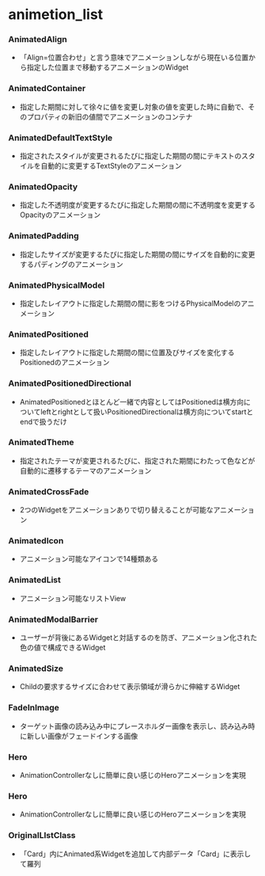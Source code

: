 # animetion_list

### AnimatedAlign
* 「Align=位置合わせ」と言う意味でアニメーションしながら現在いる位置から指定した位置まで移動するアニメーションのWidget

### AnimatedContainer
* 指定した期間に対して徐々に値を変更し対象の値を変更した時に自動で、そのプロパティの新旧の値間でアニメーションのコンテナ


### AnimatedDefaultTextStyle
* 指定されたスタイルが変更されるたびに指定した期間の間にテキストのスタイルを自動的に変更するTextStyleのアニメーション

### AnimatedOpacity
* 指定した不透明度が変更するたびに指定した期間の間に不透明度を変更するOpacityのアニメーション

### AnimatedPadding
* 指定したサイズが変更するたびに指定した期間の間にサイズを自動的に変更するパディングのアニメーション

### AnimatedPhysicalModel
* 指定したレイアウトに指定した期間の間に影をつけるPhysicalModelのアニメーション

### AnimatedPositioned
* 指定したレイアウトに指定した期間の間に位置及びサイズを変化するPositionedのアニメーション

### AnimatedPositionedDirectional
* AnimatedPositionedとほとんど一緒で内容としてはPositionedは横方向についてleftとrightとして扱いPositionedDirectionalは横方向についてstartとendで扱うだけ

### AnimatedTheme
* 指定されたテーマが変更されるたびに、指定された期間にわたって色などが自動的に遷移するテーマのアニメーション

### AnimatedCrossFade
* 2つのWidgetをアニメーションありで切り替えることが可能なアニメーション

### AnimatedIcon
* アニメーション可能なアイコンで14種類ある

### AnimatedList
* アニメーション可能なリストView

### AnimatedModalBarrier
* ユーザーが背後にあるWidgetと対話するのを防ぎ、アニメーション化された色の値で構成できるWidget

### AnimatedSize
* Childの要求するサイズに合わせて表示領域が滑らかに伸縮するWidget

### FadeInImage
* ターゲット画像の読み込み中にプレースホルダー画像を表示し、読み込み時に新しい画像がフェードインする画像

### Hero
* AnimationControllerなしに簡単に良い感じのHeroアニメーションを実現

### Hero
* AnimationControllerなしに簡単に良い感じのHeroアニメーションを実現

### OriginalLIstClass
* 「Card」内にAnimated系Widgetを追加して内部データ「Card」に表示して羅列
